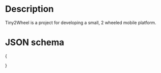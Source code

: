 # Description

Tiny2Wheel is a project for developing a small, 2 wheeled mobile platform.

# JSON schema
{
    
}